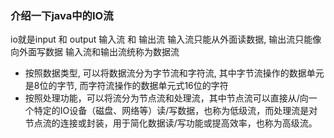 ### 介绍一下java中的IO流
io就是input 和 output 输入流 和 输出流
输入流只能从外面读数据, 输出流只能像向外面写数据
输入流和输出流统称为数据流
- 按照数据类型, 可以将数据流分为字节流和字符流, 其中字节流操作的数据单元是8位的字节, 而字符流操作的数据单元式16位的字符
- 按照处理功能，可以将流分为节点流和处理流，其中节点流可以直接从/向一个特定的IO设备（磁盘、网络等）读/写数据，也称为低级流，而处理流是对节点流的连接或封装，用于简化数据读/写功能或提高效率，也称为高级流。